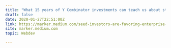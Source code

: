 ```yaml
---
title: "What 15 years of Y Combinator investments can teach us about startups"
draft: false
date: 2020-01-27T22:51:00Z
link: https://marker.medium.com/seed-investors-are-favoring-enterprise-startups-and-other-conclusions-from-analyzing-y-110432adf199?utm_medium=RSS&utm_source=hune
site: marker.medium.com
topic: Webdev  

---
```

